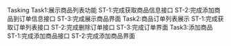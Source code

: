 Tasking
Task1:展示商品列表功能
  ST-1:完成获取商品信息接口
  ST-2:完成添加商品到订单信息接口
  ST-3:完成展示商品界面
Task2:商品订单列表展示
  ST-1:完成获取订单列表接口
  ST-2:完成删除订单接口
  ST-3:完成订单界面
Task3:添加商品
  ST-1:完成添加商品接口
  ST-2:完成添加商品界面